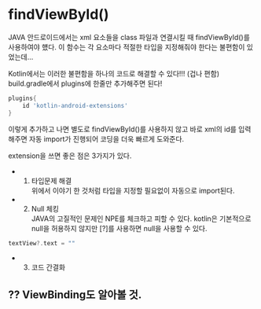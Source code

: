 # findViewById()
<p>JAVA 안드로이드에서는 xml 요소들을 class 파일과 연결시킬 때 findViewById()를 사용하여야 헀다. 이 함수는 각 요소마다 적절한 타입을 지정해줘야 한다는 불편함이 있었는데...
<p>Kotlin에서는 이러한 불편함을 하나의 코드로 해결할 수 있다!!! (겁나 편함)<br/>
build.gradle에서 plugins에 한줄만 추가해주면 된다!

```groovy
plugins{
    id 'kotlin-android-extensions'
}
```

이렇게 추가하고 나면 별도로 findViewById()를 사용하지 않고 바로 xml의 id를 입력해주면 자동 import가 진행되어 코딩을 더욱 빠르게 도와준다.
<p> extension을 쓰면 좋은 점은 3가지가 있다.

* 1. 타입문제 해결<br/>
위에서 이야기 한 것처럼 타입을 지정할 필요없이 자동으로 import된다.
* 2. Null 체킹<br/>
JAVA의 고질적인 문제인 NPE를 체크하고 피할 수 있다. kotlin은 기본적으로 null을 허용하지 않지만 [?]를 사용하면 null을 사용할 수 있다.
```kotlin
textView?.text = ""
```
* 3. 코드 간결화

## ?? ViewBinding도 알아볼 것.